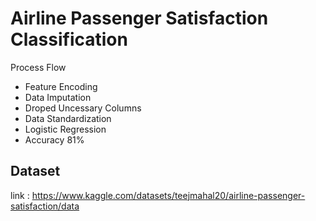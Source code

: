 # Airline Passenger Satisfaction Classification

Process Flow 
- Feature Encoding
- Data Imputation
- Droped Uncessary Columns
- Data Standardization
- Logistic Regression
- Accuracy 81%

## Dataset
link : https://www.kaggle.com/datasets/teejmahal20/airline-passenger-satisfaction/data
